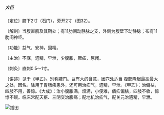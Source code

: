 ##### 大巨

〔定位〕脐下2寸（石门），旁开2寸（图32）。

〔解剖〕当腹直肌及其鞘处；有11肋间动静脉之支，外侧为腹壁下动静脉；布有11肋间神经。

〔功能〕益气，安神，固精。

〔主治〕不寐，遗精，早泄，少腹胀，厥疝，尿闭。

〔刺灸〕直刺0.5〜1寸。

〔讲述〕见于《甲乙》。别称腋门。巨有大的含意，因穴处适当 腹部隆起最高最大之处，因名。除用于胃肠疾患外，还可用治疝气，遗精，早泄。《甲乙》：治偏枯，四肢不用，善惊。《大成》：治小腹胀满，烦满，小便难，㿉疝偏枯，四肢不收，惊悸不眠。临床常配天枢、三阴交治腹痛；配地机治疝气，配关元治遗精，早泄。

![插图](./img/图32.jpg)
